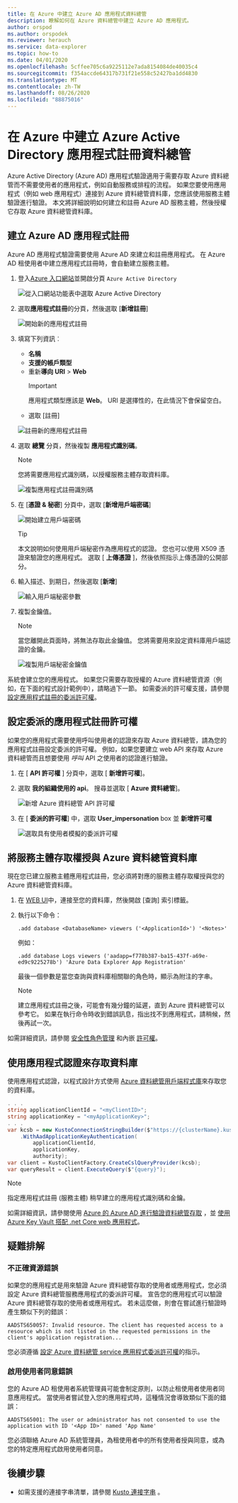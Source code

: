 ```yaml
---
title: 在 Azure 中建立 Azure AD 應用程式資料總管
description: 瞭解如何在 Azure 資料總管中建立 Azure AD 應用程式。
author: orspod
ms.author: orspodek
ms.reviewer: herauch
ms.service: data-explorer
ms.topic: how-to
ms.date: 04/01/2020
ms.openlocfilehash: 5cffee705c6a9225112e7ada8154084de40035c4
ms.sourcegitcommit: f354accde64317b731f21e558c52427ba1dd4830
ms.translationtype: MT
ms.contentlocale: zh-TW
ms.lasthandoff: 08/26/2020
ms.locfileid: "88875016"
---
```

# <a name="create-an-azure-active-directory-application-registration-in-azure-data-explorer"></a>在 Azure 中建立 Azure Active Directory 應用程式註冊資料總管

Azure Active Directory (Azure AD) 應用程式驗證適用于需要存取 Azure 資料總管而不需要使用者的應用程式，例如自動服務或排程的流程。 如果您要使用應用程式（例如 web 應用程式）連接到 Azure 資料總管資料庫，您應該使用服務主體驗證進行驗證。 本文將詳細說明如何建立和註冊 Azure AD 服務主體，然後授權它存取 Azure 資料總管資料庫。

## <a name="create-azure-ad-application-registration"></a>建立 Azure AD 應用程式註冊

Azure AD 應用程式驗證需要使用 Azure AD 來建立和註冊應用程式。 在 Azure AD 租使用者中建立應用程式註冊時，會自動建立服務主體。 

1. 登入[Azure 入口網站](https://portal.azure.com)並開啟分頁 `Azure Active Directory`

    ![從入口網站功能表中選取 Azure Active Directory](media/provision-azure-ad-app/create-app-reg-select-azure-active-directory.png)

1. 選取**應用程式註冊**的分頁，然後選取 [**新增註冊**]

    ![開始新的應用程式註冊](media/provision-azure-ad-app/create-app-reg-new-registration.png)

1. 填寫下列資訊︰ 

    * **名稱** 
    * **支援的帳戶類型**
    * 重新**導向 URI**  > **Web**
        > [!IMPORTANT] 
        > 應用程式類型應該是 **Web**。 URI 是選擇性的，在此情況下會保留空白。
    * 選取 [註冊]

    ![註冊新的應用程式註冊](media/provision-azure-ad-app/create-app-reg-register-app.png)

1. 選取 **總覽** 分頁，然後複製 **應用程式識別碼**。

    > [!NOTE]
    > 您將需要應用程式識別碼，以授權服務主體存取資料庫。

    ![複製應用程式註冊識別碼](media/provision-azure-ad-app/create-app-reg-copy-applicationid.png)

1. 在 [**憑證 & 秘密**] 分頁中，選取 [**新增用戶端密碼**]

    ![開始建立用戶端密碼](media/provision-azure-ad-app/create-app-reg-new-client-secret.png)

    > [!TIP]
    > 本文說明如何使用用戶端秘密作為應用程式的認證。  您也可以使用 X509 憑證來驗證您的應用程式。 選取 [ **上傳憑證** ]，然後依照指示上傳憑證的公開部分。

1. 輸入描述、到期日，然後選取 [**新增**]

    ![輸入用戶端秘密參數](media/provision-azure-ad-app/create-app-reg-enter-client-secret-details.png)

1. 複製金鑰值。

    > [!NOTE]
    > 當您離開此頁面時，將無法存取此金鑰值。  您將需要用來設定資料庫用戶端認證的金鑰。

    ![複製用戶端秘密金鑰值](media/provision-azure-ad-app/create-app-reg-copy-client-secret.png)

系統會建立您的應用程式。 如果您只需要存取授權的 Azure 資料總管資源（例如，在下面的程式設計範例中），請略過下一節。 如需委派的許可權支援，請參閱 [設定應用程式註冊的委派許可權](#configure-delegated-permissions-for-the-application-registration)。

## <a name="configure-delegated-permissions-for-the-application-registration"></a>設定委派的應用程式註冊許可權

如果您的應用程式需要使用呼叫使用者的認證來存取 Azure 資料總管，請為您的應用程式註冊設定委派的許可權。 例如，如果您要建立 web API 來存取 Azure 資料總管而且想要使用 *呼叫* API 之使用者的認證進行驗證。  

1. 在 [ **API 許可權** ] 分頁中，選取 [ **新增許可權**]。
1. 選取 **我的組織使用的 api**。 搜尋並選取 [ **Azure 資料總管**]。

    ![新增 Azure 資料總管 API 許可權](media/provision-azure-ad-app/configure-delegated-add-api-permission.png)

1. 在 [ **委派的許可權**] 中，選取 **User_impersonation** box 並 **新增許可權**

    ![選取具有使用者模擬的委派許可權](media/provision-azure-ad-app/configure-delegated-click-add-permissions.png)     

## <a name="grant-the-service-principal-access-to-an-azure-data-explorer-database"></a>將服務主體存取權授與 Azure 資料總管資料庫

現在您已建立服務主體應用程式註冊，您必須將對應的服務主體存取權授與您的 Azure 資料總管資料庫。 

1. 在 [WEB UI](https://dataexplorer.azure.com/)中，連接至您的資料庫，然後開啟 [查詢] 索引標籤。

1. 執行以下命令：

    ```kusto
    .add database <DatabaseName> viewers ('<ApplicationId>') '<Notes>'
    ```

    例如：
    
    ```kusto
    .add database Logs viewers ('aadapp=f778b387-ba15-437f-a69e-ed9c9225278b') 'Azure Data Explorer App Registration'
    ```

    最後一個參數是當您查詢與資料庫相關聯的角色時，顯示為附注的字串。
    
    > [!NOTE]
    > 建立應用程式註冊之後，可能會有幾分鐘的延遲，直到 Azure 資料總管可以參考它。 如果在執行命令時收到錯誤訊息，指出找不到應用程式，請稍候，然後再試一次。

如需詳細資訊，請參閱 [安全性角色管理](kusto/management/security-roles.md) 和內嵌 [許可權](kusto/api/netfx/kusto-ingest-client-permissions.md)。  

## <a name="using-application-credentials-to-access-a-database"></a>使用應用程式認證來存取資料庫

使用應用程式認證，以程式設計方式使用 [Azure 資料總管用戶端程式庫](kusto/api/netfx/about-kusto-data.md)來存取您的資料庫。

```C#
. . .
string applicationClientId = "<myClientID>";
string applicationKey = "<myApplicationKey>";
. . .
var kcsb = new KustoConnectionStringBuilder($"https://{clusterName}.kusto.windows.net/{databaseName}")
    .WithAadApplicationKeyAuthentication(
        applicationClientId,
        applicationKey,
        authority);
var client = KustoClientFactory.CreateCslQueryProvider(kcsb);
var queryResult = client.ExecuteQuery($"{query}");
```

   > [!NOTE]
   > 指定應用程式註冊 (服務主體) 稍早建立的應用程式識別碼和金鑰。

如需詳細資訊，請參閱使用 [Azure 的 Azure AD 進行驗證資料總管存取](kusto/management/access-control/how-to-authenticate-with-aad.md) ，並 [使用 Azure Key Vault 搭配 .net Core web 應用程式](/azure/key-vault/tutorial-net-create-vault-azure-web-app#create-a-net-core-web-app)。

## <a name="troubleshooting"></a>疑難排解

### <a name="invalid-resource-error"></a>不正確資源錯誤

如果您的應用程式是用來驗證 Azure 資料總管存取的使用者或應用程式，您必須設定 Azure 資料總管服務應用程式的委派許可權。 宣告您的應用程式可以驗證 Azure 資料總管存取的使用者或應用程式。 若未這麼做，則會在嘗試進行驗證時產生類似下列的錯誤：

`AADSTS650057: Invalid resource. The client has requested access to a resource which is not listed in the requested permissions in the client's application registration...`

您必須遵循 [設定 Azure 資料總管 service 應用程式委派許可權](#configure-delegated-permissions-for-the-application-registration)的指示。

### <a name="enable-user-consent-error"></a>啟用使用者同意錯誤

您的 Azure AD 租使用者系統管理員可能會制定原則，以防止租使用者使用者同意應用程式。 當使用者嘗試登入您的應用程式時，這種情況會導致類似下面的錯誤：

`AADSTS65001: The user or administrator has not consented to use the application with ID '<App ID>' named 'App Name'`

您必須聯絡 Azure AD 系統管理員，為租使用者中的所有使用者授與同意，或為您的特定應用程式啟用使用者同意。

## <a name="next-steps"></a>後續步驟

* 如需支援的連接字串清單，請參閱 [Kusto 連接字串](kusto/api/connection-strings/kusto.md) 。
